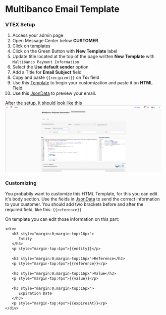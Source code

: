 # Multibanco Email Template

### VTEX Setup

1. Access your admin page
2. Open Message Center below **CUSTOMER**
3. Click on templates
4. Click on the Green Button with **New Template** label
5. Update title located at the top of the page written **New Template** with `Multibanco Payment Information`
6. Select the **Use default sender** option
7. Add a Title for **Email Subject** field
8. Copy and paste `{{recipient}}` on **To:** field
9. Use this [Template](https://raw.githubusercontent.com/beightone/multibanco-email-setup/main/body.html) to begin your customization and paste it on **HTML** Field
10. Use this [JsonData](https://raw.githubusercontent.com/beightone/multibanco-email-setup/main/jsonData.json) to preview your email.

After the setup, it should look like this
![VTEX Email Template](https://github.com/beightone/multibanco-email-setup/blob/main/example.png?raw=true "VTEX Email Template")

### Customizing

You probabily want to customize this HTML Template, for this you can edit it's body section. Use the fields in [JsonData](https://raw.githubusercontent.com/beightone/multibanco-email-setup/main/jsonData.json) to send the correct information to your customer. You should add two brackets before and after the required field, like this: `{{reference}}`

On template you can edit those information on this part:

```
<div>
   <h3 style="margin:0;margin-top:16px">
      Entity
   </h3>
   <p style="margin-top:4px">{{entity}}</p>

   <h3 style="margin:0;margin-top:16px">Reference</h3>
   <p style="margin-top:4px">{{reference}}</p>

   <h3 style="margin:0;margin-top:16px">Value</h3>
   <p style="margin-top:4px">{{value}}</p>

   <h3 style="margin:0;margin-top:16px">
      Expiration Date
   </h3>
   <p style="margin-top:4px">{{expiresAt}}</p>
</div>
```
